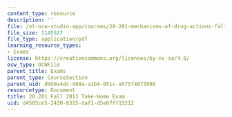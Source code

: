 ```yaml
---
content_type: resource
description: ''
file: /ol-ocw-studio-app/courses/20-201-mechanisms-of-drug-actions-fall-2013/d4585ce524300315daf1d5e67ff15212_MIT20_201F13_SoluQueston2.pdf
file_size: 1145527
file_type: application/pdf
learning_resource_types:
- Exams
license: https://creativecommons.org/licenses/by-nc-sa/4.0/
ocw_type: OCWFile
parent_title: Exams
parent_type: CourseSection
parent_uid: d9d9a4dc-498a-a1b4-051c-a575f4073996
resourcetype: Document
title: 20.201 Fall 2013 Take-Home Exam
uid: d4585ce5-2430-0315-daf1-d5e67ff15212
---
```

